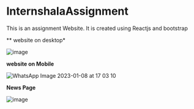﻿# InternshalaAssignment

This is an assignment Website. It is created using Reactjs and bootstrap 

 
** website on desktop*
 
![image](https://user-images.githubusercontent.com/86558585/211193919-3831a4be-ed7a-4e9d-94d2-5d706ff780df.png)



**website on Mobile**

![WhatsApp Image 2023-01-08 at 17 03 10](https://user-images.githubusercontent.com/86558585/211193973-6e5759e6-fea1-44fe-b3b8-74bd8391a445.jpg)

**News Page**


![image](https://user-images.githubusercontent.com/86558585/211193992-515df5ff-3a1b-4237-b135-2be4474338df.png)
